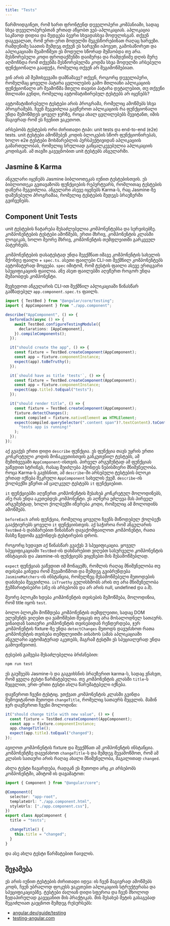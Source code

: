 ```yaml
---
title: "Tests"
---
```


წარმოიდგინეთ, რომ ხართ ფრონტენდ დეველოპერი კომპანიაში, სადაც
სხვა დეველოპერებთან ერთად აწყობთ ვებ-აპლიკაციას. აპლიკაცია საკმაოდ
დიდია და შედგება ბევრი სხვადასხვა მოდულისგან. თქვენ დაგევალათ,
რომ ერთ-ერთ მოდულში შეგესწორებინათ რაღაც ხარვეზი. რამდენიმე
საათის შემდეგ თქვენ ეს ხარვეზი იპოვეთ, გამოსაწორეთ და აპლიკაციაში
შეამოწმეთ ეს მოდული სწორად მუშაობდა თუ არა. შესწორებული კოდი
ფროდაქშენში დაიმერჯა და რამდენიმე დღის მერე აღმოჩნდა რომ თქვენმა
შესწორებულმა კოდმა სხვა მოდულში არსებული ფუნქციონალი გააფუჭა,
რომელიც თქვენ არ შეგიმოწმებიათ.

ვინ არის ამ შემთხვევაში დამნაშავე? თქვენ, როგორც დეველიპერი, რომელმაც
ყოველი პატარა ცვლილების გამო მთლიანი აპლიკაციის ფუნქციონალი არ შეამოწმა
მთელი თავისი პატარა დეტალებით, თუ თქვენი მთლიანი გუნდი, რომელიც
ავტომატიზირებულ ტესტებს არ იყენებს?

ავტომატიზირებული ტესტები არის პროგრამა, რომელიც ამოწმებს სხვა
პროგრამებს. ჩვენ შეგვიძლია გავწეროთ აპლიკაციის რა ფუნქციონალი უნდა
შემოწმდეს ყოველ ჯერზე, როცა ახალ ცვლილებებს შევიტანთ, იმის მაგივრად
რომ ეს ჩვენით ვაკეთოთ.

არსებობს ტესტების ორი ძირითადი ტიპი: unit tests და end-to-end (e2e) tests.
unit ტესტები ამოწმებენ კოდის ბლოკების სწორ ფუნქციონირებას, ხოლო e2e ტესტები
მოხმარებლის პერსპექტივიდან აპლიკაციის გამართულობას, რომელიც სრულიად
განცალკევებულია აპლიკაციის კოდისგან. ამ თავში გავეცნობით unit ტესტებს
ანგულარში.

## Jasmine & Karma

ანგულარი იყენებს Jasmine ბიბლიოთეკას იუნით ტესტებისთვის. ეს ბიბლიოთეკა გვთავაზობს
ფუნქციების რეპერტუარს, რომლითაც ტესტების დაწერა შეგვიძლია. ანგულარი ასევე იყენებს
Karma-ს, რაც Jasmine-ზე დაშენებული პროგრამაა, რომელიც ტესტების შედეგს ბრაუზერში
გვიჩვენებს.

## Component Unit Tests

unit ტესტების ჩატარება შესაძლებელია კომპონენტებსა და სერვისებზე. კომპონენტების
ტესტები ამოწმებს, ერთი მხრივ, კომპონენტის კლასში ლოგიკას, ხოლო მეორე მხრივ,
კომპონენტის თემფლეითში გარკვეულ პატერნებს.

კომპონენტების დასატესტად უნდა შევქმნათ იმავე კომპონენტის სახელის მქონდე ფაილი
\+ `spec.ts`. ასეთი ფაილები CLI-ით შექმნილ კომპონენტებს ავტომატურად მოყვება.
`spec` იმიტომ, რომ ტესტის ფაილი ასევე ერთგვარი სპეციფიკაციის ფაილია. ანუ
ასეთ ფაილებში აღვწერთ როგორ უნდა მუშაობდეს კომპონენტი.

შევხედოთ ანგულარის CLI-ით შექმნილ აპლიკაციაში წინასწარ გამზადებულ `app.component.spec.ts`
ფაილს.

```ts
import { TestBed } from "@angular/core/testing";
import { AppComponent } from "./app.component";

describe("AppComponent", () => {
  beforeEach(async () => {
    await TestBed.configureTestingModule({
      declarations: [AppComponent],
    }).compileComponents();
  });

  it("should create the app", () => {
    const fixture = TestBed.createComponent(AppComponent);
    const app = fixture.componentInstance;
    expect(app).toBeTruthy();
  });

  it(`should have as title 'tests'`, () => {
    const fixture = TestBed.createComponent(AppComponent);
    const app = fixture.componentInstance;
    expect(app.title).toEqual("tests");
  });

  it("should render title", () => {
    const fixture = TestBed.createComponent(AppComponent);
    fixture.detectChanges();
    const compiled = fixture.nativeElement as HTMLElement;
    expect(compiled.querySelector(".content span")?.textContent).toContain(
      "tests app is running!"
    );
  });
});
```

აქ გვაქვს ერთი დიდი `describe` ფუნქცია. ეს ფუნქცია თავს უყრის ერთი კონკრეტული
კოდის მონაკვეთისთვის განკუთვნილ ტესტებს, ამ შემთხვევაში `AppComponent`-ისთვის.
პირველ არგუმენტად ამ ფუნქციას ვაწვდით სტრინგს, რასაც შეიძლება ჰქონდეს ნებისმიერი
მნიშვნელობა. როცა Karma-ს გავხსნით, ამ `describe`-ში არსებული ტესტების ბლოკი
ერთად იქნება შეკრული `AppComponent` სახელის ქვეშ. `describe`-ის ქოლბექში ვწერთ
ამ ცალკეულ ტესტებს `it` ფუნქციებით.

`it` ფუნქციებში აღვწერთ კომპონენტის შესახებ კონკრეტულ მოლოდინებს, ანუ რას
უნდა აკეთებდეს კომპონენტი. ეს აღწერა ეძლევა მას პირველ არგუმენტად, ხოლო ქოლბექში
იწერება კოდი, რომელიც ამ მოლოდინს ამოწმებს.

`beforeEach` არის ფუნქცია, რომელიც ყოველი ჩვენს მიწოდებულ ქოლბექს გააქტიურებს ყოველი
`it` ფუნქციისთვის. აქ საჭიროა რომ ანგულარის `TestBed`-ს დახმარებით წინასწარ
დავაქომფაილოთ კომპონენტი, რათა მასზე წვდომა გვქონდეს ტესტირების დროს.

როგორც ხედავთ აქ წინასწარ გვაქვს 3 სპეციფიკაცია. ყოველ სპეციფიკაციაში `TestBed`-ის
დახმარებით ვიღებთ სასურველი კომპონენტის ინსტაციას და Jasmine-ის ფუნქციებს ვიყენებთ
მის შესამოწმებლად.

`expect` ფუნქციას ვაწვდით იმ მონაცემს, რომლის რაღაც მნიშვნელობა თუ თვისება გინვდა
რომ შევამოწმოთ და შემდეგ გვიბრუნდება `JasmineMatchers`-ის ინსტანცია, რომელზეც
შესამოწმებელი მეთოდების დაძახება შეგვიძლია. `isTruethy` გულისხმობს არის თუ არა
მნიშვნელობა ჭეშმარიტისებრი (ანუ ის არსებობს და არ არის null, undefined და ა.შ).

მეორე ბლოკში ხდება კომპონენტის თვისების შემოწმება, მოლოდინია, რომ title
იყოს `test`.

ბოლო ბლოკში მოწმდება კომპონენტის თემფლეითი, სადაც DOM ელემენტს ვიღებთ
და ვამოწმებთ შეიცავს თუ არა მოსალოდნელ სათაურს. ვინაიდან სათაური კომპონენტის
თვისებიდან რენდერდება, ჯერ კომპონენტის fixture-ზე უნდა `detectChanges` მეთოდს
დავუძახოთ რათა კომპონენტის თვისება თემფლეითში აისახოს (ამას აპლიკაციაში ანგულარი
ავტომატურად აკეთებს, მაგრამ ტესტში ეს სპეციალურად უნდა გამოვიწვიოთ).

ტესების გაშვება შესაძლებელია ბრძანებით:

```sh
npm run test
```

ეს გაუშვებს Jasmine-ს და გაგვიხსნის ბრაუზერით karma-ს, სადაც ვნახვთ, რომ ყველა ტესტი
წარმატებულია. თუ კომპონენტის კლასში `title`-ს შეცვლით, ერთ-ერთი ტესტი ახლა
წარუმატებელი იქნება.

დავწეროთ ჩვენი ტესტიც. ვთქვათ კომპონენტის კლასში გვინდა შემოვიტანოთ მეთოდი `changeTitle`,
რომელიც სათაურს შეცვლის. მაშინ ჯერ დავწეროთ ჩვენი მოლოდინი:

```ts
it("should change title with new value", () => {
  const fixture = TestBed.createComponent(AppComponent);
  const app = fixture.componentInstance;
  app.changeTitle();
  expect(app.title).toEqual("changed");
});
```

ავიღოთ კომპონენტის fixture და შევქმნათ ამ კომპონენტის ინსტანცია. კომპონენტზე
დავუძახოთ `changeTitle`-ს და შემდეგ შევამოწმოთ, რომ ამ კლასის სათაური არის
რაღაც ახალი მნიშვნელობა, მაგალითად `changed`.

ახლა ტესტი ჩავარდება, რადგან ეს მეთოდი არც კი არსებობს კომპონენტში, ამიტომ ის დავამატოთ:

```ts
import { Component } from "@angular/core";

@Component({
  selector: "app-root",
  templateUrl: "./app.component.html",
  styleUrls: ["./app.component.css"],
})
export class AppComponent {
  title = "tests";

  changeTitle() {
    this.title = "changed";
  }
}
```

და ასე ახლა ტესტი წარმატებით ჩაივლის.

## შეჯამება

ეს არის იუნით ტესტების ძირითადი იდეა: ის ჩვენ მაგივრად ამოწმებს კოდს, ჩვენ უბრალოდ
ფოკუსს ვაკეთებთ აპლიკაციის სტრუქტურასა და სპეციფიკაციებზე. ტესტები ძალიან დიდი სფეროა
და ჩვენ მხოლოდ ზედაპირულად გავეცანით მის პრაქტიკას. მის შესახებ მეტის გასაგებად შეგიძლიათ
გაეცნოთ შემდეგ რესურსებს:

- [angular.dev/guide/testing](https://angular.dev/guide/testing)
- [testing-angular.com](https://testing-angular.com/)
